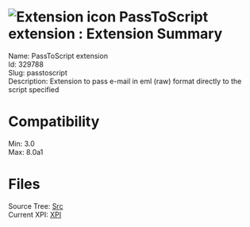 # ![Extension icon](https://addons.thunderbird.net/static/img/addon-icons/social-64.png) PassToScript extension : Extension Summary

Name: PassToScript extension  
Id: 329788  
Slug: passtoscript  
Description: Extension to pass e-mail in eml (raw) format directly to the script specified
  

# Compatibility
Min: 3.0  
Max: 8.0a1  

# Files

Source Tree: [Src](C:/Dev/Thunderbird/ThunderKdB/xall/xOther/329788-passtoscript/src)  
Current XPI: [XPI](C:/Dev/Thunderbird/ThunderKdB/xall/xOther/329788-passtoscript/xpi)  



